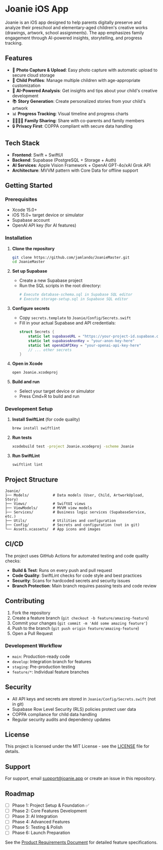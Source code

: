 # Joanie iOS App

Joanie is an iOS app designed to help parents digitally preserve and analyze their preschool and elementary-aged children's creative works (drawings, artwork, school assignments). The app emphasizes family engagement through AI-powered insights, storytelling, and progress tracking.

## Features

- 📸 **Photo Capture & Upload**: Easy photo capture with automatic upload to secure cloud storage
- 👶 **Child Profiles**: Manage multiple children with age-appropriate customization
- 🎨 **AI-Powered Analysis**: Get insights and tips about your child's creative development
- 📚 **Story Generation**: Create personalized stories from your child's artwork
- 📊 **Progress Tracking**: Visual timeline and progress charts
- 👨‍👩‍👧‍👦 **Family Sharing**: Share with co-parents and family members
- 🔒 **Privacy First**: COPPA compliant with secure data handling

## Tech Stack

- **Frontend**: Swift + SwiftUI
- **Backend**: Supabase (PostgreSQL + Storage + Auth)
- **AI Services**: Apple Vision Framework + OpenAI GPT-4o/xAI Grok API
- **Architecture**: MVVM pattern with Core Data for offline support

## Getting Started

### Prerequisites

- Xcode 15.0+
- iOS 15.0+ target device or simulator
- Supabase account
- OpenAI API key (for AI features)

### Installation

1. **Clone the repository**
   ```bash
   git clone https://github.com/jamlando/JoanieMaster.git
   cd JoanieMaster
   ```

2. **Set up Supabase**
   - Create a new Supabase project
   - Run the SQL scripts in the root directory:
     ```bash
     # Execute database-schema.sql in Supabase SQL editor
     # Execute storage-setup.sql in Supabase SQL editor
     ```

3. **Configure secrets**
   - Copy `secrets.template` to `Joanie/Config/Secrets.swift`
   - Fill in your actual Supabase and API credentials:
     ```swift
     struct Secrets {
         static let supabaseURL = "https://your-project-id.supabase.co"
         static let supabaseAnonKey = "your-anon-key-here"
         static let openAIAPIKey = "your-openai-api-key-here"
         // ... other secrets
     }
     ```

4. **Open in Xcode**
   ```bash
   open Joanie.xcodeproj
   ```

5. **Build and run**
   - Select your target device or simulator
   - Press Cmd+R to build and run

### Development Setup

1. **Install SwiftLint** (for code quality)
   ```bash
   brew install swiftlint
   ```

2. **Run tests**
   ```bash
   xcodebuild test -project Joanie.xcodeproj -scheme Joanie
   ```

3. **Run SwiftLint**
   ```bash
   swiftlint lint
   ```

## Project Structure

```
Joanie/
├── Models/           # Data models (User, Child, ArtworkUpload, Story)
├── Views/            # SwiftUI views
├── ViewModels/       # MVVM view models
├── Services/         # Business logic services (SupabaseService, etc.)
├── Utils/            # Utilities and configuration
├── Config/           # Secrets and configuration (not in git)
└── Assets.xcassets/  # App icons and images
```

## CI/CD

The project uses GitHub Actions for automated testing and code quality checks:

- **Build & Test**: Runs on every push and pull request
- **Code Quality**: SwiftLint checks for code style and best practices
- **Security**: Scans for hardcoded secrets and security issues
- **Branch Protection**: Main branch requires passing tests and code review

## Contributing

1. Fork the repository
2. Create a feature branch (`git checkout -b feature/amazing-feature`)
3. Commit your changes (`git commit -m 'Add some amazing feature'`)
4. Push to the branch (`git push origin feature/amazing-feature`)
5. Open a Pull Request

### Development Workflow

- `main`: Production-ready code
- `develop`: Integration branch for features
- `staging`: Pre-production testing
- `feature/*`: Individual feature branches

## Security

- All API keys and secrets are stored in `Joanie/Config/Secrets.swift` (not in git)
- Supabase Row Level Security (RLS) policies protect user data
- COPPA compliance for child data handling
- Regular security audits and dependency updates

## License

This project is licensed under the MIT License - see the [LICENSE](LICENSE) file for details.

## Support

For support, email support@joanie.app or create an issue in this repository.

## Roadmap

- [ ] Phase 1: Project Setup & Foundation ✅
- [ ] Phase 2: Core Features Development
- [ ] Phase 3: AI Integration
- [ ] Phase 4: Advanced Features
- [ ] Phase 5: Testing & Polish
- [ ] Phase 6: Launch Preparation

See the [Product Requirements Document](Product%20Requirements%20Document%20(PRD)%20for%20Joanie%20iOS%20App.md) for detailed feature specifications.
